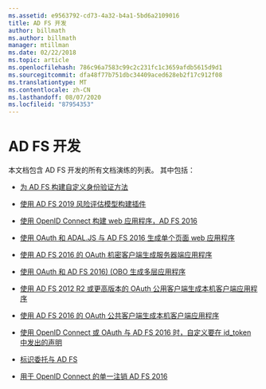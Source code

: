 ```yaml
---
ms.assetid: e9563792-cd73-4a32-b4a1-5bd6a2109016
title: AD FS 开发
author: billmath
ms.author: billmath
manager: mtillman
ms.date: 02/22/2018
ms.topic: article
ms.openlocfilehash: 786c96a7583c99c2c231fc1c3659afdb5615d9d1
ms.sourcegitcommit: dfa48f77b751dbc34409aced628eb2f17c912f08
ms.translationtype: MT
ms.contentlocale: zh-CN
ms.lasthandoff: 08/07/2020
ms.locfileid: "87954353"
---
```

# <a name="ad-fs-development"></a>AD FS 开发


本文档包含 AD FS 开发的所有文档演练的列表。 其中包括：


- [为 AD FS 构建自定义身份验证方法](../ad-fs/development/ad-fs-build-custom-auth-method.md)

- [使用 AD FS 2019 风险评估模型构建插件](../ad-fs/development/ad-fs-risk-assessment-model.md)

- [使用 OpenID Connect 构建 web 应用程序，AD FS 2016](../ad-fs/development/Enabling-OpenId-Connect-with-AD-FS.md)

- [使用 OAuth 和 ADAL.JS 与 AD FS 2016 生成单个页面 web 应用程序](../ad-fs/development/Single-Page-Application-with-AD-FS.md)

- [使用 AD FS 2016 的 OAuth 机密客户端生成服务器端应用程序](./development/enabling-oauth-confidential-clients-with-ad-fs.md)

- [使用 OAuth 和 AD FS 2016)  (OBO 生成多层应用程序](./development/ad-fs-on-behalf-of-authentication-in-windows-server.md)

- [使用 AD FS 2012 R2 或更高版本的 OAuth 公用客户端生成本机客户端应用程序](/previous-versions/adfs-windows-server-2012R2/dn633593(v=msdn.10))

- [使用 AD FS 2016 的 OAuth 公共客户端生成本机客户端应用程序](../ad-fs/development/native-client-with-ad-fs.md)

- [使用 OpenID Connect 或 OAuth 与 AD FS 2016 时，自定义要在 id_token 中发出的声明](./development/custom-id-tokens-in-ad-fs.md)

- [标识委托与 AD FS](../ad-fs/development/ad-fs-identity-delegation.md)

- [用于 OpenID Connect 的单一注销 AD FS 2016](../ad-fs/development/ad-fs-logout-openid-connect.md)

